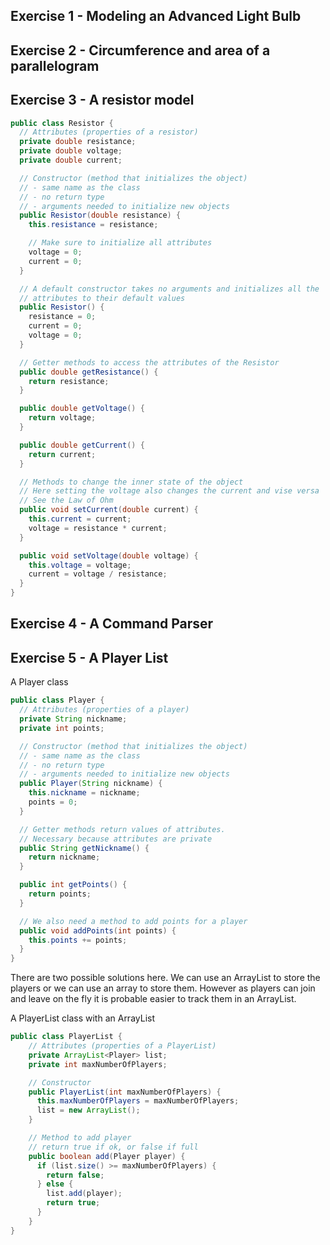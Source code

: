 ## Exercise 1 - Modeling an Advanced Light Bulb

## Exercise 2 - Circumference and area of a parallelogram

## Exercise 3 - A resistor model

```java
public class Resistor {
  // Attributes (properties of a resistor)
  private double resistance;
  private double voltage;
  private double current;

  // Constructor (method that initializes the object)
  // - same name as the class
  // - no return type
  // - arguments needed to initialize new objects
  public Resistor(double resistance) {
    this.resistance = resistance;

    // Make sure to initialize all attributes
    voltage = 0;
    current = 0;
  }

  // A default constructor takes no arguments and initializes all the
  // attributes to their default values
  public Resistor() {
    resistance = 0;
    current = 0;
    voltage = 0;
  }

  // Getter methods to access the attributes of the Resistor
  public double getResistance() {
    return resistance;
  }

  public double getVoltage() {
    return voltage;
  }

  public double getCurrent() {
    return current;
  }

  // Methods to change the inner state of the object
  // Here setting the voltage also changes the current and vise versa
  // See the Law of Ohm
  public void setCurrent(double current) {
    this.current = current;
    voltage = resistance * current;
  }

  public void setVoltage(double voltage) {
    this.voltage = voltage;
    current = voltage / resistance;
  }
}
```

## Exercise 4 - A Command Parser

## Exercise 5 - A Player List

A Player class

```java
public class Player {
  // Attributes (properties of a player)
  private String nickname;
  private int points;

  // Constructor (method that initializes the object)
  // - same name as the class
  // - no return type
  // - arguments needed to initialize new objects
  public Player(String nickname) {
    this.nickname = nickname;
    points = 0;
  }

  // Getter methods return values of attributes.
  // Necessary because attributes are private
  public String getNickname() {
    return nickname;
  }

  public int getPoints() {
    return points;
  }

  // We also need a method to add points for a player
  public void addPoints(int points) {
    this.points += points;
  }
}
```

There are two possible solutions here. We can use an ArrayList to store the players or we can use an array to store them. However as players can join and leave on the fly it is probable easier to track them in an ArrayList.

A PlayerList class with an ArrayList
```java
public class PlayerList {
    // Attributes (properties of a PlayerList)
    private ArrayList<Player> list;
    private int maxNumberOfPlayers;

    // Constructor
    public PlayerList(int maxNumberOfPlayers) {
      this.maxNumberOfPlayers = maxNumberOfPlayers;
      list = new ArrayList();
    }

    // Method to add player
    // return true if ok, or false if full
    public boolean add(Player player) {
      if (list.size() >= maxNumberOfPlayers) {
        return false;
      } else {
        list.add(player);
        return true;
      }
    }
}
```
